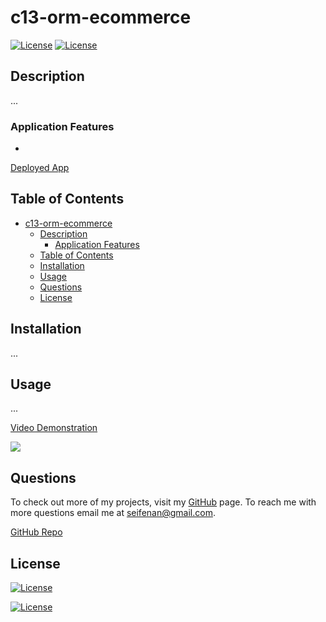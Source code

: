
# c13-orm-ecommerce  
[![License](https://img.shields.io/badge/License-Apache_2.0-green.svg)](https://opensource.org/licenses/apache-2.0/)
[![License](https://img.shields.io/badge/License-MIT-blue.svg)](https://opensource.org/licenses/mit/)

## Description
...

### Application Features
-

[Deployed App](?/c13-orm-ecommerce)

## Table of Contents 
- [c13-orm-ecommerce](#c13-orm-ecommerce)
  - [Description](#description)
    - [Application Features](#application-features)
  - [Table of Contents](#table-of-contents)
  - [Installation](#installation)
  - [Usage](#usage)
  - [Questions](#questions)
  - [License](#license)

## Installation
...

## Usage 
...

[Video Demonstration]()

<img src=".">

## Questions
To check out more of my projects, visit my [GitHub](https://github.com/seifenan) page.
To reach me with more questions email me at seifenan@gmail.com. 

[GitHub Repo](https://github.com/Seifenan/c13-orm-ecommerce)

## License
[![License](https://img.shields.io/badge/License-Apache_2.0-green.svg)](https://opensource.org/licenses/apache-2.0/)

[![License](https://img.shields.io/badge/License-MIT-blue.svg)](https://opensource.org/licenses/mit/)
